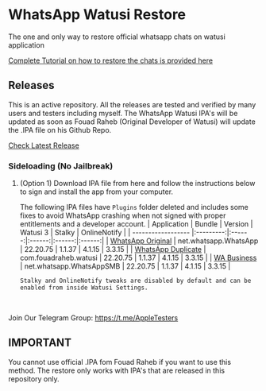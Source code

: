 [original]: https://github.com/iammanpreetsingh/WhatsApp-Watusi-Restore/releases/download/v22.20.75/WhatsApp.Original.Fixed.v22.20.75.-.@thisismanpreets.ipa
[duplicate]: https://github.com/iammanpreetsingh/WhatsApp-Watusi-Restore/releases/download/v22.20.75/WhatsApp.Duplicate.Fixed.v22.20.75.-.@thisismanpreets.ipa
[business]: https://github.com/iammanpreetsingh/WhatsApp-Watusi-Restore/releases/download/v22.20.75/WhatsApp.Business.Fixed.v22.20.75.-.@thisismanpreets.ipa

# WhatsApp Watusi Restore

The one and only way to restore official whatsapp chats on watusi application

[Complete Tutorial on how to restore the chats is provided here](https://bit.ly/Watusi-Manpreet)


## Releases

This is an active repository. All the releases are tested and verified by many users and testers including myself. 
The WhatsApp Watusi IPA's will be updated as soon as Fouad Raheb (Original Developer of Watusi) will update the .IPA file on his Github Repo. 

[Check Latest Release](https://github.com/iammanpreetsingh/WhatsApp-Watusi-Restore/releases/latest)

### Sideloading (No Jailbreak)

1. (Option 1) Download IPA file from here and follow the instructions below to sign and install the app from your computer.

    The following IPA files have `Plugins` folder deleted and includes some fixes to avoid WhatsApp crashing when not signed with proper entitlements and a developer account.
    | Application | Bundle | Version | Watusi 3 | Stalky | OnlineNotify |
    | ------------------ |:---------:|:------:|:------:|:------:|:------:|
    | [WhatsApp Original][original] | net.whatsapp.WhatsApp | 22.20.75 | 1.1.37 | 4.1.15 | 3.3.15 |
    | [WhatsApp Duplicate][duplicate] | com.fouadraheb.watusi | 22.20.75 | 1.1.37 | 4.1.15 | 3.3.15 |
    | [WA Business][business] | net.whatsapp.WhatsAppSMB | 22.20.75 | 1.1.37 | 4.1.15 | 3.3.15 |

    ```Stalky and OnlineNotify tweaks are disabled by default and can be enabled from inside Watusi Settings.```
    
&nbsp;

Join Our Telegram Group: https://t.me/AppleTesters 


## IMPORTANT

You cannot use official .IPA fom Fouad Raheb if you want to use this method. The restore only works with IPA's that are released in this repository only. 


